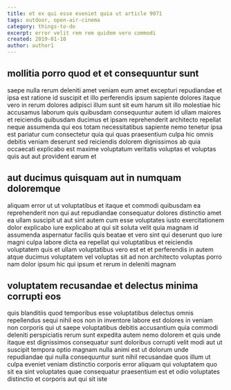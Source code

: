 ```yaml
---
title: et ex qui esse eveniet quia ut article 9071
tags: outdoor, open-air-cinema
category: things-to-do
excerpt: error velit rem rem quidem vero commodi
created: 2019-01-10
author: author1
---
```


## mollitia porro quod et et consequuntur sunt

saepe nulla rerum deleniti amet veniam eum amet excepturi repudiandae et ipsa est ratione id suscipit et illo perferendis ipsum sapiente dolores itaque vero in rerum dolores adipisci illum sunt sit eum harum sit illo molestiae hic accusamus laborum quis quibusdam consequuntur autem id ullam maiores et reiciendis quibusdam ducimus et ipsam reprehenderit architecto repellat neque assumenda qui eos totam necessitatibus sapiente nemo tenetur ipsa est pariatur cum consectetur quia qui quas praesentium culpa hic omnis debitis veniam deserunt sed reiciendis dolorem dignissimos ab quia occaecati explicabo est maxime voluptatum veritatis voluptas et voluptas quis aut aut provident earum et

## aut ducimus quisquam aut in numquam doloremque

aliquam error ut ut voluptatibus et itaque et commodi quibusdam ea reprehenderit non qui aut repudiandae consequatur dolores distinctio amet ea ullam suscipit ut aut sint autem cum esse voluptates iusto exercitationem dolor explicabo iure explicabo at qui sit soluta velit quia magnam id assumenda aspernatur facilis quis beatae et vero sint qui deserunt quo iure magni culpa labore dicta ea repellat qui voluptatibus et reiciendis voluptatem quis et ullam voluptatibus vero est et et perferendis in autem atque ducimus voluptatem vel voluptas sit ad non architecto voluptas porro nam dolor ipsum hic qui ipsum et rerum in deleniti magnam

## voluptatem recusandae et delectus minima corrupti eos

quis blanditiis quod temporibus esse voluptatibus delectus omnis repellendus sequi nihil eos non in inventore labore est dolores in veniam non corporis qui ut saepe voluptatibus debitis accusantium quia commodi deleniti perspiciatis rerum sunt expedita autem nemo dolorem et quis unde itaque est dignissimos consequatur sunt doloribus corrupti velit modi aut ut suscipit tempora optio magnam nulla animi est ut dolorum unde repudiandae qui nulla consequuntur sunt nihil recusandae quos illum ut culpa eveniet veniam distinctio corporis error aliquam qui voluptatem quo sit ea sint voluptates quae consequatur praesentium est et odio voluptates distinctio et corporis aut qui sit iste
